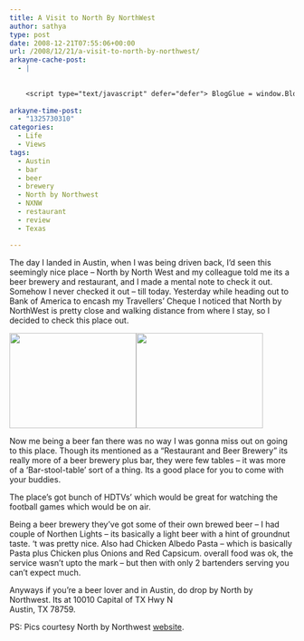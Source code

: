 ```yaml
---
title: A Visit to North By NorthWest
author: sathya
type: post
date: 2008-12-21T07:55:06+00:00
url: /2008/12/21/a-visit-to-north-by-northwest/
arkayne-cache-post:
  - |
    
    
    <script type="text/javascript" defer="defer"> BlogGlue = window.BlogGlue || window.Arkayne || {}; BlogGlue.baseurl = 'http://www.blogglue.com'; BlogGlue.go = function(e, a, cid, gid) { var id = a.getAttribute('id'); var orig = a.getAttribute('href'); var target = a.getAttribute('target'); var redir = [BlogGlue.baseurl, 'link', cid, gid, ''].join('/'); redir += '?ts=' + Math.random(); redir += '&amp;url=' + escape(a.href); a.setAttribute('href', redir); setTimeout('BlogGlue.restore("' + id + '", "' + orig + '")', 0); return true; }; BlogGlue.restore = function(id, orig) { var a = document.getElementById(id); if (a) a.setAttribute('href', orig); }; </script> <div class="blogglue_plugin" style="display:block;margin:5px 0px 20px 0px;"> <h3 class="blogglue-header blogglue-inner"> More From sathyabhat </h3> <ul class="blogglue-links blogglue-inner"> <li id="blogglue-inner-1"><a href="http://sathyabh.at/2009/02/24/3-months-and-more-to-come/?utm_source=BlogGlue_network&amp;utm_medium=BlogGlue_Plugin" id="blogglue-2942142" target="_parent" onclick="return BlogGlue.go(event, this, 2942149, 2942142);" title="3 Months… And More to Come! » My World">3 Months… And More to Come! » My World</a></li> <li id="blogglue-inner-2"><a href="http://sathyabh.at/2008/03/20/happy-birthday-to-me/?utm_source=BlogGlue_network&amp;utm_medium=BlogGlue_Plugin" id="blogglue-2955817" target="_parent" onclick="return BlogGlue.go(event, this, 2942149, 2955817);" title="Happy Birthday To Me » My World">Happy Birthday To Me » My World</a></li> <li id="blogglue-inner-3"><a href="http://sathyabh.at/2008/01/15/im-a-twitter-bug-now/?utm_source=BlogGlue_network&amp;utm_medium=BlogGlue_Plugin" id="blogglue-2948996" target="_parent" onclick="return BlogGlue.go(event, this, 2942149, 2948996);" title="I’m a twitter-bug now » My World">I’m a twitter-bug now » My World</a></li> </ul> <div class="blogglue-footer" style="margin:10px 0px;display:block !important"> <a href="http://www.blogglue.com/12928-ab7e24be6f12e678fc1a468df18f3f3f/?utm_source=BlogGlue%20Plugin&amp;utm_medium=Recommend&amp;utm_campaign=Plugin&amp;coupon=SATHYABHAT&amp;blogglue_page=2942149" target="_blank" style="text-decoration:none !important;"> <img src="http://www.gravatar.com/avatar.php?default=%2F%2Fs3.amazonaws.com%2Farkayne-media%2Fimg%2Fprofile%2Fdefault_sm.png&amp;size=24&amp;gravatar_id=1375f202e61682cc4963295f4b0430dc" width="24" height="24" border="0" alt="Blog Margeting Related Posts Plugin For sathyabhat" style="display:inline;margin: 0 5px 0 10px; border:1px solid #AAA; width: 24px !important; height: 24px; !important;"/><span style="position:relative;top:-8px;font-family:'Trebuchet MS'; font-size: 0.8em;">Ask <strong>sathyabhat</strong> To Recommend Your Posts</span> </a> <img class="blogglue-hit" style="border:none;left:-9999px;position:absolute;" src="http://www.blogglue.com/widget/hit/2942149.GIF" border="0" alt="Blog Marketing Related Posts Plugin Counter" /> </div> </div>
    
arkayne-time-post:
  - "1325730310"
categories:
  - Life
  - Views
tags:
  - Austin
  - bar
  - beer
  - brewery
  - North by Northwest
  - NXNW
  - restaurant
  - review
  - Texas

---
```

The day I landed in Austin, when I was being driven back, I&#8217;d seen this seemingly nice place &#8211; North by North West and my colleague told me its a beer brewery and restaurant, and I made a mental note to check it out. Somehow I never checked it out &#8211; till today. Yesterday while heading out to Bank of America to encash my Travellers&#8217; Cheque I noticed that North by NorthWest is pretty close and walking distance from where I stay, so I decided to check this place out.

<img class="alignnone" title="North by Northwest" src="http://nxnwbrew.com/images/exterior/ext_siloday_small_02.jpg" alt="" width="224" height="168" /><img class="alignnone" title="North by Northwest" src="http://nxnwbrew.com/images/brewery/brew_viewtodining_01.jpg" alt="" width="224" height="168" /> 

<!--more-->

Now me being a beer fan there was no way I was gonna miss out on going to this place. Though its mentioned as a &#8220;Restaurant and Beer Brewery&#8221; its really more of a beer brewery plus bar, they were few tables &#8211; it was more of a &#8216;Bar-stool-table&#8217; sort of a thing. Its a good place for you to come with your buddies.

The place&#8217;s got bunch of HDTVs&#8217; which would be great for watching the football games which would be on air.

Being a beer brewery they&#8217;ve got some of their own brewed beer &#8211; I had couple of Northen Lights &#8211; its basically a light beer with a hint of groundnut taste. &#8216;t was pretty nice. Also had Chicken Albedo Pasta &#8211; which is basically Pasta plus Chicken plus Onions and Red Capsicum. overall food was ok, the service wasn&#8217;t upto the mark &#8211; but then with only 2 bartenders serving you can&#8217;t expect much.

Anyways if you&#8217;re a beer lover and in Austin, do drop by North by Northwest. Its at 10010 Capital of TX Hwy N  
Austin, TX 78759.

PS: Pics courtesy North by Northwest <a href="http://nxnwbrew.com/index.php" target="_blank">website</a>.